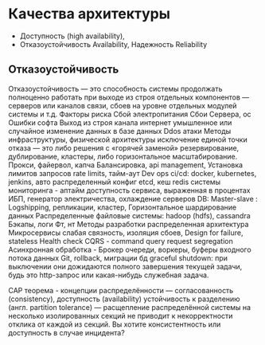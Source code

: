# Качества архитектуры

* Доступность (high availability), 
* Отказоустойчивость Availability, Надежность Reliability

## Отказоустойчивость

Отказоустойчивость — это способность системы продолжать полноценно работать при выходе из строя отдельных компонентов — серверов или каналов связи, сбоев на уровне отдельных модулей системы и т.д.
Факторы риска
  Сбой электропитания
  Сбои Сервера, ос
  Ошибки софта
  Выход из строя канала интернет
  умышленное или случайное изменение данных в базе данных
  Ddos атаки
Методы инфраструктуры, физической архитектуры
  исключение единой точки отказа — это либо решения с «горячей заменой» резервирование, дублирование, кластеры, либо горизонтальное масштабирование.
  Прокси, файервол, капча
  Балансировка, api management, Установка лимитов запросов rate limits, тайм-аут
  Dev ops ci/cd: docker, kubernetes, jenkins, авто распределенный конфиг etcd, кеш redis
  системы мониторинга - аптайм доступность сервиса, выраженная в процентах
  ИБП, генератор электричества, охлаждение серверов
  DB: Master-slave : Logshipping, репликации, кластер, Горизонтальное шардирование данных
  Распределенные файловые системы: hadoop (hdfs), cassandra
  Бэкапы, логи
Фт, нт
Методы разработки
  распределенная архитектура
  Микросервисы слабая связность, изоляция сбоев, Design for failure, stateless
  Health check
  CQRS - command query request segregation
  Асинхронная обработка - Брокер очереди, воркеры, буферы входного потока данных
  Git, rollback, миграции бд
  graceful shutdown: при выключении они дожидаются полного завершения текущей задачи, будь это http-запрос или какая-нибудь служебная задача.

CAP теорема - концепции распределённости — согласованность (consistency), доступность (availability) устойчивость к разделению (англ. partition tolerance) — расщепление распределённой системы на несколько изолированных секций не приводит к некорректности отклика от каждой из секций. Вы хотите консистентность или доступность в случае инцидента?
